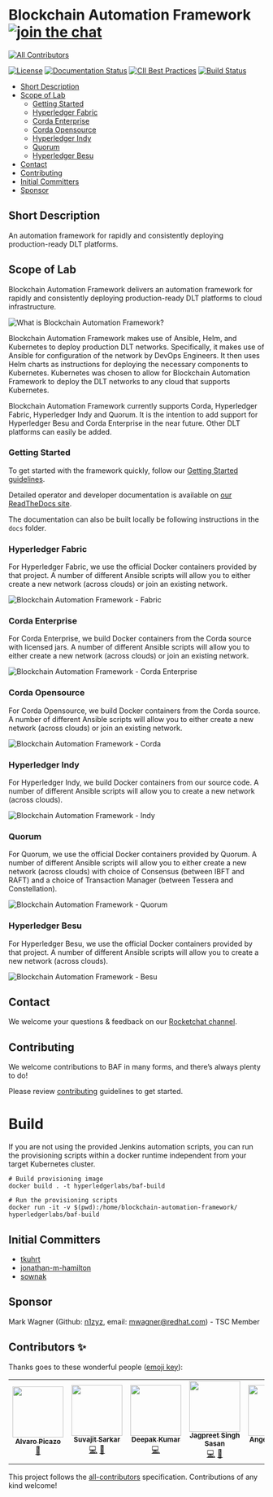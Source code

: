 # Blockchain Automation Framework [![join the chat][rocketchat-image]][rocketchat-url]
<!-- ALL-CONTRIBUTORS-BADGE:START - Do not remove or modify this section -->
[![All Contributors](https://img.shields.io/badge/all_contributors-6-orange.svg?style=flat-square)](#contributors-)
<!-- ALL-CONTRIBUTORS-BADGE:END -->

[rocketchat-url]: https://chat.hyperledger.org/channel/blockchain-automation-framework
[rocketchat-image]: https://open.rocket.chat/images/join-chat.svg

[![License](https://img.shields.io/badge/License-Apache%202.0-blue.svg)](LICENSE) [![Documentation Status](https://readthedocs.org/projects/blockchain-automation-framework/badge/?version=latest)](https://blockchain-automation-framework.readthedocs.io/en/latest/?badge=latest) [![CII Best Practices](https://bestpractices.coreinfrastructure.org/projects/3548/badge)](https://bestpractices.coreinfrastructure.org/projects/3548)
[![Build Status](https://circleci.com/gh/hyperledger-labs/blockchain-automation-framework.svg?style=shield)](https://circleci.com/gh/hyperledger-labs/blockchain-automation-framework)

- [Short Description](#short-description)
- [Scope of Lab](#scope-of-lab)
  - [Getting Started](#getting-started)
  - [Hyperledger Fabric](#hyperledger-fabric)
  - [Corda Enterprise](#corda-enterprise)
  - [Corda Opensource](#corda-opensource)
  - [Hyperledger Indy](#hyperledger-indy)
  - [Quorum](#quorum)
  - [Hyperledger Besu](#hyperledger-besu)
- [Contact](#contact)
- [Contributing](#contributing)
- [Initial Committers](#initial-committers)
- [Sponsor](#sponsor)

## Short Description
An automation framework for rapidly and consistently deploying production-ready DLT platforms.

## Scope of Lab
Blockchain Automation Framework delivers an automation framework for rapidly and consistently deploying production-ready DLT platforms to cloud infrastructure.

![What is Blockchain Automation Framework?](./docs/images/blockchain-automation-framework-overview.png "What is Blockchain Automation Framework?")

Blockchain Automation Framework makes use of Ansible, Helm, and Kubernetes to deploy production DLT networks. Specifically, it makes use of Ansible for configuration of the network by DevOps Engineers. It then uses Helm charts as instructions for deploying the necessary components to Kubernetes. Kubernetes was chosen to allow for Blockchain Automation Framework to deploy the DLT networks to any cloud that supports Kubernetes.

Blockchain Automation Framework currently supports Corda, Hyperledger Fabric, Hyperledger Indy and Quorum. It is the intention to add support for Hyperledger Besu and Corda Enterprise in the near future. Other DLT platforms can easily be added.

### Getting Started

To get started with the framework quickly, follow our [Getting Started guidelines](https://blockchain-automation-framework.readthedocs.io/en/latest/gettingstarted.html).

Detailed operator and developer documentation is available on [our ReadTheDocs site](https://blockchain-automation-framework.readthedocs.io/en/latest/index.html).

The documentation can also be built locally be following instructions in the `docs` folder.

### Hyperledger Fabric
For Hyperledger Fabric, we use the official Docker containers provided by that project. A number of different Ansible scripts will allow you to either create a new network (across clouds) or join an existing network.

![Blockchain Automation Framework - Fabric](./docs/images/blockchain-automation-framework-fabric.png "Blockchain Automation Framework for Hyperledger Fabric")

### Corda Enterprise
For Corda Enterprise, we build Docker containers from the Corda source with licensed jars. A number of different Ansible scripts will allow you to either create a new network (across clouds) or join an existing network.

![Blockchain Automation Framework - Corda Enterprise](./docs/images/blockchain-automation-framework-corda-ent.png "Blockchain Automation Framework for Corda Enterprise")

### Corda Opensource
For Corda Opensource, we build Docker containers from the Corda source. A number of different Ansible scripts will allow you to either create a new network (across clouds) or join an existing network.

![Blockchain Automation Framework - Corda](./docs/images/blockchain-automation-framework-corda.png "Blockchain Automation Framework for Corda")

### Hyperledger Indy
For Hyperledger Indy, we build Docker containers from our source code. A number of different Ansible scripts will allow you to create a new network (across clouds).

![Blockchain Automation Framework - Indy](./docs/images/blockchain-automation-framework-indy.png "Blockchain Automation Framework for Hyperledger Indy")

### Quorum
For Quorum, we use the official Docker containers provided by Quorum. A number of different Ansible scripts will allow you to either create a new network (across clouds) with choice of Consensus (between IBFT and RAFT) and a choice of Transaction Manager (between Tessera and Constellation).

![Blockchain Automation Framework - Quorum](./docs/images/blockchain-automation-framework-quorum.png "Blockchain Automation Framework for Quorum")

### Hyperledger Besu
For Hyperledger Besu, we use the official Docker containers provided by that project. A number of different Ansible scripts will allow you to create a new network (across clouds).

![Blockchain Automation Framework - Besu](./docs/images/blockchain-automation-framework-besu.png "Blockchain Automation Framework for Hyperledger Besu")

## Contact
We welcome your questions & feedback on our [Rocketchat channel](https://chat.hyperledger.org/channel/blockchain-automation-framework).

## Contributing
We welcome contributions to BAF in many forms, and there’s always plenty to do!

Please review [contributing](./CONTRIBUTING.md) guidelines to get started.

# Build
If you are not using the provided Jenkins automation scripts, you can run the provisioning scripts within a docker runtime independent from your target Kubernetes cluster.
```
# Build provisioning image
docker build . -t hyperledgerlabs/baf-build

# Run the provisioning scripts
docker run -it -v $(pwd):/home/blockchain-automation-framework/ hyperledgerlabs/baf-build
```

## Initial Committers
- [tkuhrt](https://github.com/tkuhrt)
- [jonathan-m-hamilton](https://github.com/jonathan-m-hamilton)
- [sownak](https://github.com/sownak)


## Sponsor
Mark Wagner (Github: [n1zyz](https://github.com/n1zyz), email: [mwagner@redhat.com](mailto:mwagner@redhat.com)) - TSC Member

## Contributors ✨

Thanks goes to these wonderful people ([emoji key](https://allcontributors.org/docs/en/emoji-key)):

<!-- ALL-CONTRIBUTORS-LIST:START - Do not remove or modify this section -->
<!-- prettier-ignore-start -->
<!-- markdownlint-disable -->
<table>
  <tr>
    <td align="center"><a href="https://github.com/alvaropicazo"><img src="https://avatars.githubusercontent.com/u/76157062?v=4?s=100" width="100px;" alt=""/><br /><sub><b>Alvaro Picazo</b></sub></a><br /><a href="#maintenance-alvaropicazo" title="Maintenance">🚧</a></td>
    <td align="center"><a href="https://github.com/suvajit-sarkar"><img src="https://avatars.githubusercontent.com/u/55580532?v=4?s=100" width="100px;" alt=""/><br /><sub><b>Suvajit Sarkar</b></sub></a><br /><a href="https://github.com/hyperledger-labs/blockchain-automation-framework/commits?author=suvajit-sarkar" title="Code">💻</a> <a href="https://github.com/hyperledger-labs/blockchain-automation-framework/commits?author=suvajit-sarkar" title="Documentation">📖</a></td>
    <td align="center"><a href="https://github.com/deepakkumardbd"><img src="https://avatars.githubusercontent.com/u/57094817?v=4?s=100" width="100px;" alt=""/><br /><sub><b>Deepak Kumar</b></sub></a><br /><a href="https://github.com/hyperledger-labs/blockchain-automation-framework/commits?author=deepakkumardbd" title="Code">💻</a></td>
    <td align="center"><a href="https://github.com/jagpreetsinghsasan"><img src="https://avatars.githubusercontent.com/u/56861721?v=4?s=100" width="100px;" alt=""/><br /><sub><b>Jagpreet Singh Sasan</b></sub></a><br /><a href="https://github.com/hyperledger-labs/blockchain-automation-framework/commits?author=jagpreetsinghsasan" title="Code">💻</a> <a href="#maintenance-jagpreetsinghsasan" title="Maintenance">🚧</a></td>
    <td align="center"><a href="https://github.com/angelaalagbe"><img src="https://avatars.githubusercontent.com/u/54588164?v=4?s=100" width="100px;" alt=""/><br /><sub><b>Angela.Alagbe</b></sub></a><br /><a href="https://github.com/hyperledger-labs/blockchain-automation-framework/commits?author=angelaalagbe" title="Documentation">📖</a> <a href="#content-angelaalagbe" title="Content">🖋</a></td>
    <td align="center"><a href="https://github.com/mgCepeda"><img src="https://avatars.githubusercontent.com/u/83813093?v=4?s=100" width="100px;" alt=""/><br /><sub><b>Marina Gómez Cepeda</b></sub></a><br /><a href="https://github.com/hyperledger-labs/blockchain-automation-framework/commits?author=mgCepeda" title="Code">💻</a></td>
  </tr>
</table>

<!-- markdownlint-restore -->
<!-- prettier-ignore-end -->

<!-- ALL-CONTRIBUTORS-LIST:END -->

This project follows the [all-contributors](https://github.com/all-contributors/all-contributors) specification. Contributions of any kind welcome!
